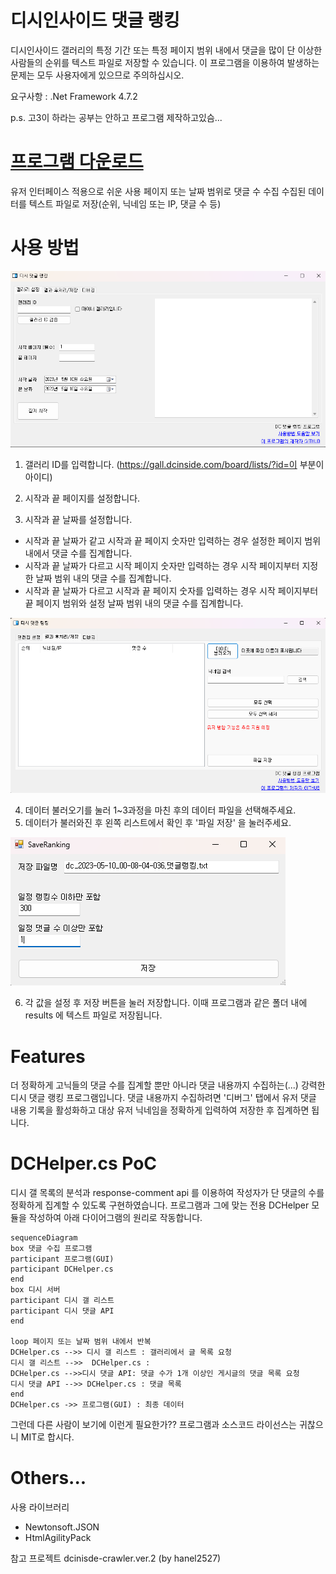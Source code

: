 # 디시인사이드 댓글 랭킹
디시인사이드 갤러리의 특정 기간 또는 특정 페이지 범위 내에서 댓글을 많이 단 이상한 사람들의 순위를 텍스트 파일로 저장할 수 있습니다.
이 프로그램을 이용하여 발생하는 문제는 모두 사용자에게 있으므로 주의하십시오.

요구사항 : .Net Framework 4.7.2

p.s. 고3이 하라는 공부는 안하고 프로그램 제작하고있슴... 

# [프로그램 다운로드](https://github.com/OFox213/DCRanking/releases) 
유저 인터페이스 적용으로 쉬운 사용
페이지 또는 날짜 범위로 댓글 수 수집
수집된 데이터를 텍스트 파일로 저장(순위, 닉네임 또는 IP, 댓글 수 등)

# 사용 방법
![alt 1](https://github.com/OFox213/DCRanking/blob/master/exImg/1.png)

1. 갤러리 ID를 입력합니다.
(https://gall.dcinside.com/board/lists/?id=이 부분이 아이디)

2. 시작과 끝 페이지를 설정합니다.

3. 시작과 끝 날짜를 설정합니다.
- 시작과 끝 날짜가 같고 시작과 끝 페이지 숫자만 입력하는 경우 설정한 페이지 범위 내에서 댓글 수를 집계합니다.
- 시작과 끝 날짜가 다르고 시작 페이지 숫자만 입력하는 경우 시작 페이지부터 지정한 날짜 범위 내의 댓글 수를 집계합니다.
- 시작과 끝 날짜가 다르고 시작과 끝 페이지 숫자를 입력하는 경우 시작 페이지부터 끝 페이지 범위와 설정 날짜 범위 내의 댓글 수를 집계합니다.

![alt 2](https://github.com/OFox213/DCRanking/blob/master/exImg/2.png)

4. 데이터 불러오기를 눌러 1~3과정을 마친 후의 데이터 파일을 선택해주세요.
5. 데이터가 불러와진 후 왼쪽 리스트에서 확인 후 '파일 저장' 을 눌러주세요.

![alt 3](https://github.com/OFox213/DCRanking/blob/master/exImg/3.png)

6. 각 값을 설정 후 저장 버튼을 눌러 저장합니다. 이때 프로그램과 같은 폴더 내에 results 에 텍스트 파일로 저장됩니다.

# Features
더 정확하게 고닉들의 댓글 수를 집계할 뿐만 아니라 댓글 내용까지 수집하는(...) 강력한 디시 댓글 랭킹 프로그램입니다.
댓글 내용까지 수집하려면 '디버그' 탭에서 유저 댓글 내용 기록을 활성화하고 대상 유저 닉네임을 정확하게 입력하여 저장한 후 집계하면 됩니다.


# DCHelper.cs PoC
디시 갤 목록의 분석과 response-comment api 를 이용하여 작성자가 단 댓글의 수를 정확하게 집계할 수 있도록 구현하였습니다.
프로그램과 그에 맞는 전용 DCHelper 모듈을 작성하여 아래 다이어그램의 원리로 작동합니다.
```mermaid
sequenceDiagram
box 댓글 수집 프로그램
participant 프로그램(GUI)
participant DCHelper.cs
end
box 디시 서버
participant 디시 갤 리스트
participant 디시 댓글 API
end

loop 페이지 또는 날짜 범위 내에서 반복
DCHelper.cs -->> 디시 갤 리스트 : 갤러리에서 글 목록 요청
디시 갤 리스트 -->>  DCHelper.cs : 
DCHelper.cs -->>디시 댓글 API: 댓글 수가 1개 이상인 게시글의 댓글 목록 요청
디시 댓글 API -->> DCHelper.cs : 댓글 목록
end
DCHelper.cs ->> 프로그램(GUI) : 최종 데이터
```
그런데 다른 사람이 보기에 이런게 필요한가??
프로그램과 소스코드 라이선스는 귀찮으니 MIT로 합시다.

# Others...
사용 라이브러리 
- Newtonsoft.JSON
- HtmlAgilityPack

참고 프로젝트
dcinisde-crawler.ver.2 (by hanel2527)
